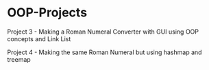 # OOP-Projects

Project 3 - Making a Roman Numeral Converter with GUI using OOP concepts and Link List

Project 4 - Making the same Roman Numeral but using hashmap and treemap
